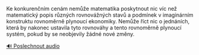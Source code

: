 
Ke konkurenčním cenám nemůže matematika poskytnout nic víc než matematický popis různých rovnovážných stavů a podmínek v imaginárním konstruktu rovnoměrně plynoucí ekonomiky. Nemůže říct nic o jednáních, která by nakonec ustavila tyto rovnováhy a tento rovnoměrně plynoucí systém, pokud by se neobjevily žádné nové změny.

[🔊 Poslechnout audio](/data/7-paragraphs/audio/chapter_69/para_012-Ke-konkurennm-cenm-neme-matematika-poskytnout.mp3)
